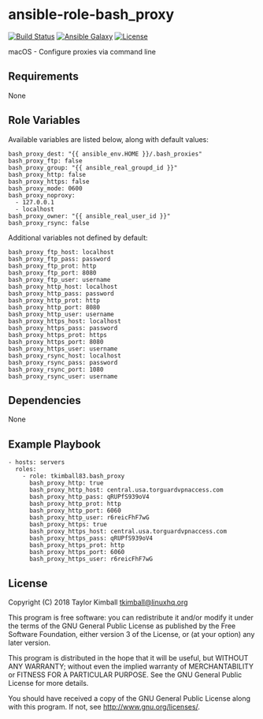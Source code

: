 # ansible-role-bash_proxy

[![Build Status](https://travis-ci.org/tkimball83/ansible-role-bash_proxy.svg?branch=master)](https://travis-ci.org/tkimball83/ansible-role-bash_proxy)
[![Ansible Galaxy](https://img.shields.io/badge/ansible--galaxy-bash_proxy-blue.svg?style=flat)](https://galaxy.ansible.com/tkimball83/bash_proxy)
[![License](https://img.shields.io/badge/license-GPLv3-brightgreen.svg?style=flat)](COPYING)

macOS - Configure proxies via command line

## Requirements

None

## Role Variables

Available variables are listed below, along with default values:

    bash_proxy_dest: "{{ ansible_env.HOME }}/.bash_proxies"
    bash_proxy_ftp: false
    bash_proxy_group: "{{ ansible_real_groupd_id }}"
    bash_proxy_http: false
    bash_proxy_https: false
    bash_proxy_mode: 0600
    bash_proxy_noproxy:
      - 127.0.0.1
      - localhost
    bash_proxy_owner: "{{ ansible_real_user_id }}"
    bash_proxy_rsync: false

Additional variables not defined by default:

    bash_proxy_ftp_host: localhost
    bash_proxy_ftp_pass: password
    bash_proxy_ftp_prot: http
    bash_proxy_ftp_port: 8080
    bash_proxy_ftp_user: username
    bash_proxy_http_host: localhost
    bash_proxy_http_pass: password
    bash_proxy_http_prot: http
    bash_proxy_http_port: 8080
    bash_proxy_http_user: username
    bash_proxy_https_host: localhost
    bash_proxy_https_pass: password
    bash_proxy_https_prot: https
    bash_proxy_https_port: 8080
    bash_proxy_https_user: username
    bash_proxy_rsync_host: localhost
    bash_proxy_rsync_pass: password
    bash_proxy_rsync_port: 1080
    bash_proxy_rsync_user: username

## Dependencies

None

## Example Playbook

    - hosts: servers
      roles:
        - role: tkimball83.bash_proxy
          bash_proxy_http: true
          bash_proxy_http_host: central.usa.torguardvpnaccess.com
          bash_proxy_http_pass: qRUPfS939oV4
          bash_proxy_http_prot: http
          bash_proxy_http_port: 6060
          bash_proxy_http_user: r6reicFhF7wG
          bash_proxy_https: true
          bash_proxy_https_host: central.usa.torguardvpnaccess.com
          bash_proxy_https_pass: qRUPfS939oV4
          bash_proxy_https_prot: http
          bash_proxy_https_port: 6060
          bash_proxy_https_user: r6reicFhF7wG

## License

Copyright (C) 2018 Taylor Kimball <tkimball@linuxhq.org>

This program is free software: you can redistribute it and/or modify
it under the terms of the GNU General Public License as published by
the Free Software Foundation, either version 3 of the License, or
(at your option) any later version.

This program is distributed in the hope that it will be useful,
but WITHOUT ANY WARRANTY; without even the implied warranty of
MERCHANTABILITY or FITNESS FOR A PARTICULAR PURPOSE. See the
GNU General Public License for more details.

You should have received a copy of the GNU General Public License
along with this program. If not, see <http://www.gnu.org/licenses/>.
